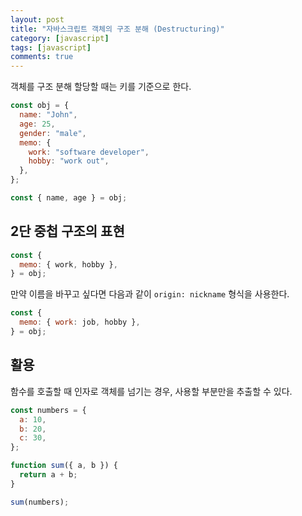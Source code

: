 ```yaml
---
layout: post
title: "자바스크립트 객체의 구조 분해 (Destructuring)"
category: [javascript]
tags: [javascript]
comments: true
---
```


객체를 구조 분해 할당할 때는 키를 기준으로 한다.

```javascript
const obj = {
  name: "John",
  age: 25,
  gender: "male",
  memo: {
    work: "software developer",
    hobby: "work out",
  },
};

const { name, age } = obj;
```

## 2단 중첩 구조의 표현

```javascript
const {
  memo: { work, hobby },
} = obj;
```

만약 이름을 바꾸고 싶다면 다음과 같이 `origin: nickname` 형식을 사용한다.

```javascript
const {
  memo: { work: job, hobby },
} = obj;
```

## 활용

함수를 호출할 때 인자로 객체를 넘기는 경우, 사용할 부분만을 추출할 수 있다.

```javascript
const numbers = {
  a: 10,
  b: 20,
  c: 30,
};

function sum({ a, b }) {
  return a + b;
}

sum(numbers);
```
